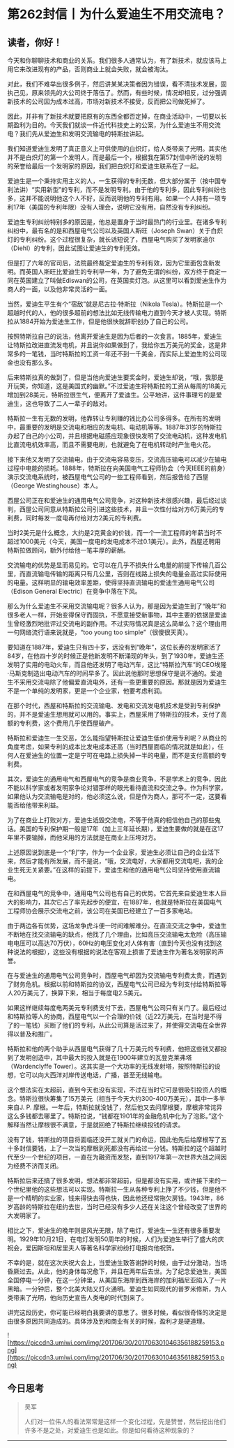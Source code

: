# 第262封信丨为什么爱迪生不用交流电？

## 读者，你好！

今天和你聊聊技术和商业的关系。我们很多人通常认为，有了新技术，就应该马上用它来改进现有的产品，否则商业上就会失败，就会被淘汰。

对此，我们不难举出很多例子，然后讲某某决策者因为错误，看不清技术发展，固执己见，原来领先的大公司终于落伍了。然而，有些时候，情况却相反，过分强调新技术的公司因为成本过高，市场对新技术不接受，反而把公司做死掉了。

因此，并非有了新技术就要把原有的东西全都否定掉，在商业活动中，一切要以长期盈利为目的。今天我们就谈一件近代科技史上的公案，为什么爱迪生不用交流电？我们先从爱迪生和发明交流输电的特斯拉讲起。

我们知道爱迪生发明了真正意义上可供使用的白炽灯，给人类带来了光明。其实他并不是白炽灯的第一个发明人，而是最后一个，根据我在第57封信中所说的发明的荣誉给最后一个发明家的原因，我们把白炽灯和爱迪生联系在了一起。

爱迪生是一个秉持实用主义的人，一生获得的专利无数，但大部分属于（按中国专利法讲）“实用新型”的专利，而不是发明专利。由于他的专利多，因此专利纠纷也多，这并不能说明他这个人不好，反而说明他的专利有用。如果一个人持有一项专利17年（美国的专利年限）没有人理会，说明它没有用，自然没有专利纠纷。

爱迪生专利纠纷特别多的原因是，他总是置身于当时最热门的行业里。在诸多专利纠纷中，最有名的是和西屋电气公司以及英国人斯旺（Joseph Swan）关于白炽灯的专利纠纷。这个过程很复杂，就长话短说了，西屋电气购买了发明家迪尔（Diehl）的专利，因此试图让爱迪生的专利无效。

但是打了六年的官司后，法院最终裁定爱迪生的专利有效，因为它里面包含新发明。而英国人斯旺比爱迪生的专利早一年，为了避免无谓的纠纷，双方终于商定一同在英国建立了叫做Ediswan的公司，在英国卖灯泡。从这里可以看到爱迪生作为商人的一面，以及他非常灵活的一面。

当然，爱迪生平生有个“宿敌”就是尼古拉·特斯拉（Nikola Tesla）。特斯拉是一个超越时代的人，他的很多超前的想法比如无线传输电力直到今天才被人实现。特斯拉从1884开始为爱迪生工作，但是他很快就辞职创办了自己的公司。

按照特斯拉自己的说法，他离开爱迪生是因为后者的一次食言。1885年，爱迪生让特斯拉改进直流发电机，并且说你如果做到了，我给你五万美元的奖金，这是非常多的一笔钱，当时特斯拉的工资一年还不到一千美金，而实际上爱迪生的公司现金也没有那么多。

后来特斯拉真的做到了，但是当他向爱迪生要奖金时，爱迪生却说，“哦，我那是开玩笑，你知道，这是美国式的幽默。”不过爱迪生将特斯拉的工资从每周的18美元增加到28美元，特斯拉很生气，便离开了爱迪生。公平地讲，这件事理亏的是爱迪生，这也导致了二人一辈子的敌对。

特斯拉一生有无数的发明，他靠转让专利赚的钱比办公司多得多。在所有的发明中，最重要的发明是交流电和相应的发电机、电动机等等。1887年31岁的特斯拉办起了自己的小公司，并且根据电磁感应现象很快发明了交流电动机，这种发电机比直流电机效率高，而且不需要电刷，也就避免了在电机转动时产生电火花。

接下来他又发明了交流输电，由于交流电容易变压，交流高压输电可以减少在输电过程中电能的损耗。1888年，特斯拉在向美国电气工程师协会（今天IEEE的前身）演示交流电系统时，被西屋电气公司的一些工程师看到，然后报告给了西屋（George Westinghouse）本人。

西屋公司正在和爱迪生的通用电气公司竞争，对这种新技术很感兴趣，最后经过谈判，西屋公司同意从特斯拉公司引进这些技术，并且一次性付给对方6万美元的专利费，同时每发一度电再付给对方2美元的专利费。

当时2美元是什么概念，大约是2克黄金的价钱，而一个一流工程师的年薪当时不超过1000美元（今天，美国一度电的发电成本不过0.1美元）。此外，西屋还聘用特斯拉做顾问，额外付给他一笔丰厚的薪酬。

交流输电的优势是显而易见的。它可以在几乎不损失什么电量的前提下传输几百公里，而直流输电传输的距离只有几公里，否则在线路上损失的电量会高过实际使用的电量。这样明显的输电效率差距，使得坚持直流输电的爱迪生通用电气公司（Edison General Electric）在竞争中落在下风。

那么为什么爱迪生不采用交流输电呢？很多人认为，那是因为爱迪生到了“晚年”和很多老人一样，开始变得保守而固执，不愿意接受新事物，其中主要的依据是爱迪生曾经激烈地批评过交流电的副作用。不过实际情况真是这么简单么？这个理由用一句网络流行语来说就是，“too young too simple”（很傻很天真）。

要知道在1887年，爱迪生只有四十岁，远没有到“晚年”，这位长寿的发明家活了84岁，在他四十岁的时候正是他新发明不断涌现的年头，到了1930年，爱迪生还发明了实用的电动火车，而且他还发明了电动汽车，这比“特斯拉汽车”的CEO埃隆·马斯克制造出电动汽车的时间早多了。因此说他那时思想保守是说不通的。爱迪生不采用交流电除了他偏爱直流电外，还有一些更重要的原因。那就是因为爱迪生不是一个单纯的发明家，更是一个企业家，他要考虑利润。

在那个时代，西屋和特斯拉的交流输电、发电和交流发电机技术是受到专利保护的，并不是爱迪生想用就可以用的。事实上，西屋采用了特斯拉的技术，支付了高额的专利费，这个费用几乎使西屋破产。

特斯拉和爱迪生一生交恶，怎么能指望特斯拉让爱迪生低价使用专利呢？从商业的角度考虑，如果专利的成本比发电成本还高（当时西屋面临的情况就是如此），任何人在爱迪生的位置一定是宁可在电路上损失掉一半的电量，而不是支付高额的专利费。

其次，爱迪生的通用电气和西屋电气的竞争是商业竞争，不是学术上的竞争，因此不能以科学家或者发明家争论对错那样的眼光看待直流和交流之争。作为科学家，如果他认为交流输电是对的，他必须这么说，但是作为商人，那可不一定，这要看能否给他带来利益。

为了在商业上打败对方，爱迪生诋毁交流电，不等于他真的相信他自己的那些鬼话。美国的专利保护期一般是17年（加上三年延长期），爱迪生要做的就是在这17年里不要输掉，而他采用的方法就是在商业上压垮对方。

上述原因说到底是一个“利”字，作为一个企业家，爱迪生必须让自己的企业活下来，然后才能有所发展，而不是说，“哦，交流电好，大家都用交流电吧，我的企业生死无关紧要。”在这样的前提下，爱迪生和他的通用电气公司坚持使用直流输电。

在和西屋电气的竞争中，通用电气公司也有自己的优势。它首先来自爱迪生本人巨大的影响力，其次它占了率先起步的便宜，在1887年，也就是特斯拉在美国电气工程师协会展示交流电之前，该公司在美国已经建立了一百多家电站。

由于两边各有优势，这场龙争虎斗便一时间难解难分。在直流交流之争中，爱迪生不断地在找交流输电的缺点，他找了几个理由，比如高压交流输电太危险（高压输电电压可以高达70万伏），60Hz的电压变化对人体有害（直到今天也没有找到这种说法的根据），这些没有根据的说法在客观上损害了爱迪生作为著名发明家的声誉。

在与爱迪生的通用电气公司竞争时，西屋电气却因为交流输电专利费太贵，而遇到了财务危机。根据以前和特斯拉的协议，西屋电气公司已经为专利支付给特斯拉等人20万美元了，换算下来，相当于每度电2.5美元。

如果这样继续每度电两美元专利费支付下去，西屋电气公司只有关门了。最后经过和特斯拉等人的协商，西屋电气以一个合理的价钱（近22万美元，在当时是不得了的一笔钱）买断了他们的专利，从此公司算是活过来了，并使得交流电在全世界得以普及和推广。

特斯拉和他的两个助手从西屋电气获得了几十万美元的专利费，他把这些钱又都投到了发明创造中，其中最大的投入就是在1900年建立的瓦登克莱弗塔（Wardenclyffe Tower）。这其实是一个大功率的无线发射塔，按照特斯拉的设想，它可以向大西洋对岸传送电话，广播，甚至无线输电。

这个想法实在太超前，直到今天也没有实现，不过在当时它可是很吸引投资人的概念。特斯拉很快筹集了15万美元（相当于今天大约300-400万美元），其中一多半来自J. P. 摩根。一年后，特斯拉就没钱了，然后他又去问摩根要，摩根非常诧异这么多钱都去哪里了。特斯拉说，“钱都在1901年的金融危机中化为了泡影。”这个解释当然让摩根很不满意，于是就回绝了特斯拉继续投钱的请求。

没有了钱，特斯拉的项目将面临还没开工就关门的命运，因此他先后给摩根写了五十多封信要钱，上了一次当的摩根到死都没有再给过一分钱。特斯拉的这个超越时代至少一个世纪的项目，一直在为融资而发愁，直到1917年第一次世界大战之间因为经费不济而关闭。

特斯拉后来还搞了很多发明，想法都非常超前，但是都没有实用，或许接下来的一个世纪里他的这些想法可以实现。特斯拉一生从各种专利上挣了不少钱，但是他不是一个精明的实业家，钱来得快去得也快，因此他还经常拖欠房钱。1943年，86岁高龄的特斯拉在纽约去世，当时已经没有多少人还在关注这个曾经改变了世界的大发明家了。

相比之下，爱迪生的晚年则是风光无限，除了电灯，爱迪生一生还有很多重要发明。1929年10月21日，在电灯发明50周年的时候，人们为爱迪生举行了盛大的庆祝会，爱因斯坦和居里夫人等著名科学家纷纷打电报向他祝贺。

不幸的是，就在这次庆祝大会上，当爱迪生致答谢辞的时候，由于过分激动，当场昏厥过去。从此，他的身体每况愈下，并且在两年后去世。为了纪念爱迪生，美国全国停电一分钟，在这一分钟里，从美国东海岸到西海岸的加利福尼亚陷入了一片黑暗。一分钟后，整个北美大陆又灯火通明。爱迪生如同现代的普罗米修斯，为人类带来了光明，他向历史宣告人类电的时代到来了。

讲完这段历史，你可能已经明白我要讲的意思了。很多时候，看似很奇怪的决定是由很多原因共同造成的。具体涉及到和商业有关的时候，盈利才是硬道理。

![https://piccdn3.umiwi.com/img/201706/30/201706301046356188259153.png](https://piccdn3.umiwi.com/img/201706/30/201706301046356188259153.png)

## 今日思考

> 吴军
> 
> 人们对一位伟人的看法常常是这样一个变化过程，先是赞誉，然后挖出他们许多不是之处，对爱迪生也是如此。你是如何看待这种现象的？

---
